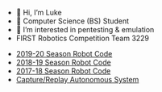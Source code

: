 - 👋 Hi, I’m Luke
- 🌱 Computer Science (BS) Student
- 👀 I’m interested in pentesting & emulation
- FIRST Robotics Competition Team 3229
 * [2019-20 Season Robot Code](https://github.com/Team3229/Hawktimus19-20)
 * [2018-19 Season Robot Code](https://github.com/Team3229/Hawktimus18-19)
 * [2017-18 Season Robot Code](https://github.com/Team3229/Hawktimus17-18)
 * [Capture/Replay Autonomous System](https://github.com/lukesnc/capture-replay-auto)


<!---
lukesnc/lukesnc is a ✨ special ✨ repository because its `README.md` (this file) appears on your GitHub profile.
You can click the Preview link to take a look at your changes.
--->
